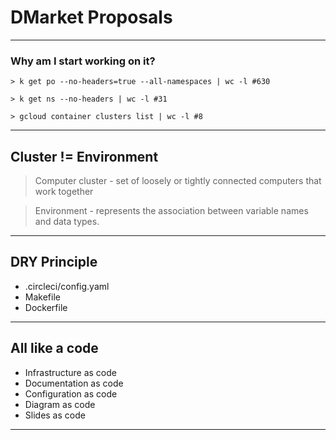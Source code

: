 # DMarket Proposals

---
### Why am I start working on it?

```
> k get po --no-headers=true --all-namespaces | wc -l #630

> k get ns --no-headers | wc -l #31

> gcloud container clusters list | wc -l #8
```
---
## Cluster != Environment

> Computer cluster - set of loosely or tightly connected computers that work together

> Environment - represents the association between variable names and data types.
---
## DRY Principle
- .circleci/config.yaml
- Makefile
- Dockerfile
---
## All like a code
- Infrastructure as code
- Documentation as code
- Configuration as code
- Diagram as code
- Slides as code
---
##
